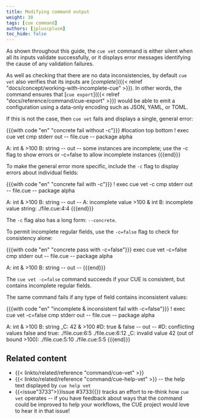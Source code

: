 ```yaml
---
title: Modifying command output
weight: 30
tags: [cue command]
authors: [jpluscplusm]
toc_hide: false
---
```


As shown throughout this guide, the `cue vet` command is either silent when
all its inputs validate successfully, or it displays error messages identifying
the cause of any validation failures.

As well as checking that there are no data inconsistencies, by default
`cue vet` also verifies that its inputs are
[*complete*]({{< relref "docs/concept/working-with-incomplete-cue" >}}).
In other words, the command ensures that
[`cue export`]({{< relref "docs/reference/command/cue-export" >}})
would be able to emit a configuration
using a data-only encoding such as JSON, YAML, or TOML.

If this is not the case, then `cue vet` fails and displays a single, general error:

{{{with code "en" "concrete fail without -c"}}}
#location top bottom
! exec cue vet
cmp stderr out
-- file.cue --
package alpha

A: int & >100
B: string
-- out --
some instances are incomplete; use the -c flag to show errors or -c=false to allow incomplete instances
{{{end}}}

To make the general error more specific, include the `-c` flag to display
errors about individual fields:

{{{with code "en" "concrete fail with -c"}}}
! exec cue vet -c
cmp stderr out
-- file.cue --
package alpha

A: int & >100
B: string
-- out --
A: incomplete value >100 & int
B: incomplete value string:
    ./file.cue:4:4
{{{end}}}

The `-c` flag also has a long form: `--concrete`.

To permit incomplete regular fields, use the `-c=false` flag to check for
consistency alone:

{{{with code "en" "concrete pass with -c=false"}}}
exec cue vet -c=false
cmp stderr out
-- file.cue --
package alpha

A: int & >100
B: string
-- out --
{{{end}}}

The `cue vet -c=false` command succeeds if your CUE is consistent,
but contains incomplete regular fields.

The same command fails if any type of field contains inconsistent values:

{{{with code "en" "incomplete & inconsistent fail with -c=false"}}}
! exec cue vet -c=false
cmp stderr out
-- file.cue --
package alpha

A:  int & >100
B:  string
_C: 42 & >100
#D: true & false
-- out --
#D: conflicting values false and true:
    ./file.cue:6:5
    ./file.cue:6:12
_C: invalid value 42 (out of bound >100):
    ./file.cue:5:10
    ./file.cue:5:5
{{{end}}}

## Related content

- {{< linkto/related/reference "command/cue-vet" >}}
- {{< linkto/related/reference "command/cue-help-vet" >}}
  -- the help text displayed by `cue help vet`
- {{<issue"3733">}}Issue #3733{{</issue>}} tracks an effort to re-think how
  `cue vet` operates -- if you have feedback about ways that the command could
  be improved to help your workflows, the CUE project would love to hear it in
  that issue!
